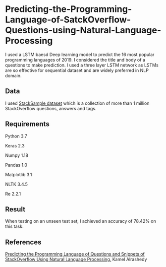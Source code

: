 # Predicting-the-Programming-Language-of-SatckOverflow-Questions-using-Natural-Language-Processing

I used a LSTM baesd Deep learning model to predict the 16 most popular programming languages of 2019. I considered the title and body of a questions to make prediction. I used a three layer LSTM network as LSTMs are so effective for sequential dataset and are widely preferred in NLP domain.

## Data

I used [StackSample dataset](https://www.kaggle.com/stackoverflow/stacksample) which is a collection of more than 1 million StackOverflow questions, answers and tags.

## Requirements

Python 3.7

Keras 2.3

Numpy 1.18

Pandas 1.0

Matplotlib 3.1

NLTK 3.4.5

Re 2.2.1

## Result

When testing on an unseen test set, I achieved an accuracy of 78.42% on this task.

## References

[Predicting the Programming Language of Questions and Snippets of StackOverflow Using Natural Language Processing,](https://arxiv.org/pdf/1809.07954.pdf) Kamel Alrashedy

